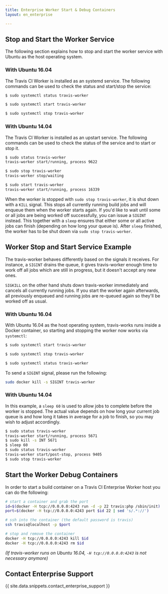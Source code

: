 ```yaml
---
title: Enterprise Worker Start & Debug Containers
layout: en_enterprise

---
```


## Stop and Start the Worker Service

The following section explains how to stop and start the worker service with Ubuntu as the host operating system.  

### With Ubuntu 16.04

The Travis CI Worker is installed as an systemd service. The following commands can be used to check the status and start/stop the service:

```sh
$ sudo systemctl status travis-worker
```

```sh
$ sudo systemctl start travis-worker
```

```sh
$ sudo systemctl stop travis-worker
```

### With Ubuntu 14.04 

The Travis CI Worker is installed as an upstart service. The following
commands can be used to check the status of the service and to start or
stop it.

```sh
$ sudo status travis-worker
travis-worker start/running, process 9622
```

```sh
$ sudo stop travis-worker
travis-worker stop/waiting
```

```sh
$ sudo start travis-worker
travis-worker start/running, process 16339
```

When the worker is stopped with `sudo stop travis-worker`, it is shut
down with a `KILL` signal. This stops all currently running build jobs
and will enqueue them when the worker starts again. If you'd like to
wait until some or all jobs are being worked off successfully, you can
issue a `SIGINT` instead. This together with a `sleep` ensures that
either some or all active jobs can finish (depending on how
long your queue is). After `sleep` finished, the worker has to be
shut down via `sudo stop travis-worker`.

## Worker Stop and Start Service Example

The travis-worker behaves differently based on the signals it receives. For instance, a `SIGINT` drains the queue, it gives travis-worker enough time to work off all jobs which are still in progress, but it doesn't accept any new ones.

`SIGKILL` on the other hand shuts down travis-worker immediately and cancels all currently running jobs. If you start the worker again afterwards, all previously enqueued and running jobs are re-queued again so they'll be worked off as usual.

### With Ubuntu 16.04 

With Ubuntu 16.04 as the host operating system, travis-works runs inside a Docker container, so starting and stopping the worker now works via `systemctl`:

```sh
$ sudo systemctl start travis-worker
```

```sh
$ sudo systemctl stop travis-worker
```

```sh
$ sudo systemctl status travis-worker
```

To send a `SIGINT` signal, please run the following:

```sh
sudo docker kill -s SIGINT travis-worker
```

### With Ubuntu 14.04

In this example, a `sleep 60` is used to allow jobs to complete before the
worker is stopped. The actual value depends on how long your current job queue
is and how long it takes in average for a job to finish, so you may wish to
adjust accordingly.

```sh
$ sudo status travis-worker
travis-worker start/running, process 5671
$ sudo kill -s INT 5671
$ sleep 60
$ sudo status travis-worker
travis-worker start/post-stop, process 9405
$ sudo stop travis-worker
```

## Start the Worker Debug Containers

In order to start a build container on a Travis CI Enterprise Worker
host you can do the following:

```sh
# start a container and grab the port
id=$(docker -H tcp://0.0.0.0:4243 run -d -p 22 travis:php /sbin/init)
port=$(docker -H tcp://0.0.0.0:4243 port $id 22 | sed 's/.*://')

# ssh into the container (the default password is travis)
ssh travis@localhost -p $port

# stop and remove the container
docker -H tcp://0.0.0.0:4243 kill $id
docker -H tcp://0.0.0.0:4243 rm $id
```

_(If travis-worker runs on Ubuntu 16.04, `-H tcp://0.0.0.0:4243` is not necessary anymore)_

## Contact Enterprise Support

{{ site.data.snippets.contact_enterprise_support }}
